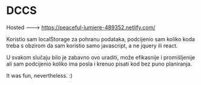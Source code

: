 # DCCS
Hosted ---> https://peaceful-lumiere-489352.netlify.com/


Koristio sam localStorage za pohranu podataka, podcijenio sam koliko koda treba s obzirom
da sam koristio samo javascript, a ne jquery ili react.

U svakom slučaju bilo je zabavno ovo uraditi, može efikasnije i promišljenije ali sam
podcijenio koliko ima posla i krenuo pisati kod bez puno planiranja. 

It was fun, nevertheless. :)

